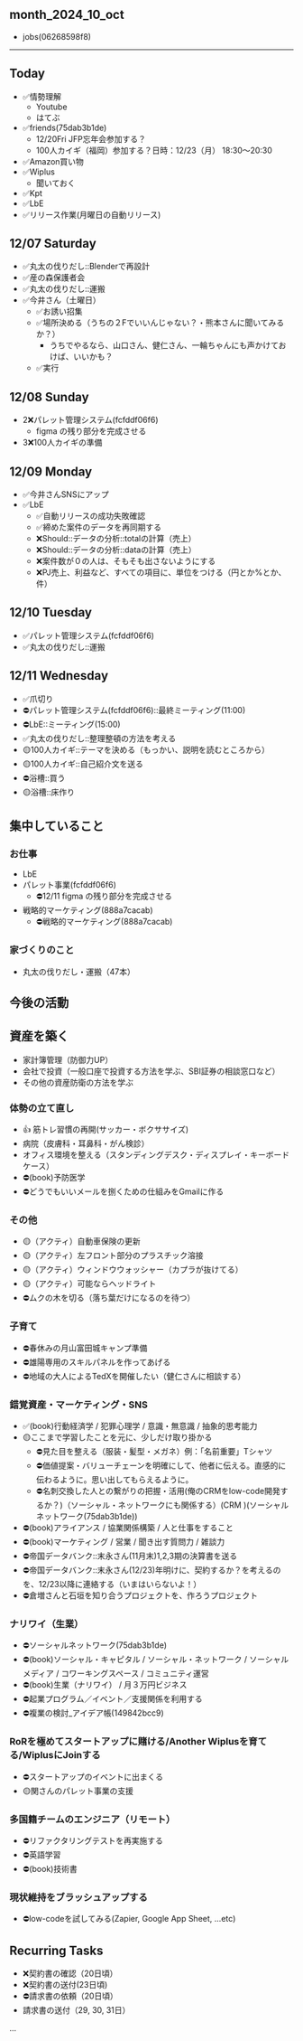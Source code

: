 month_2024_10_oct
---
- jobs(06268598f8)
---

## Today
- ✅情勢理解
  - Youtube
  - はてぶ
- ✅friends(75dab3b1de)
  - 12/20Fri JFP忘年会参加する？
  - 100人カイギ（福岡）参加する？日時：12/23（月） 18:30〜20:30
- ✅Amazon買い物
- ✅Wiplus
  - 聞いておく
- ✅Kpt
- ✅LbE
- ✅リリース作業(月曜日の自動リリース)

## 12/07 Saturday
- ✅丸太の伐りだし::Blenderで再設計
- ✅産の森保護者会
- ✅丸太の伐りだし::運搬
- ✅今井さん（土曜日）
  - ✅お誘い招集
  - ✅場所決める（うちの２Fでいいんじゃない？・熊本さんに聞いてみるか？）
    - うちでやるなら、山口さん、健仁さん、一輪ちゃんにも声かけておけば、いいかも？
  - ✅実行

## 12/08 Sunday
- 2❌パレット管理システム(fcfddf06f6)
  - figma の残り部分を完成させる
- 3❌100人カイギの準備

## 12/09 Monday
- ✅今井さんSNSにアップ
- ✅LbE
  - ✅自動リリースの成功失敗確認
  - ✅締めた案件のデータを再同期する
  - ❌Should::データの分析::totalの計算（売上）
  - ❌Should::データの分析::dataの計算（売上）
  - ❌案件数が０の人は、そもそも出さないようにする
  - ❌PJ売上、利益など、すべての項目に、単位をつける（円とか%とか、件）

## 12/10 Tuesday
- ✅パレット管理システム(fcfddf06f6)
- ✅丸太の伐りだし::運搬

## 12/11 Wednesday
- ✅爪切り
- ⛔️パレット管理システム(fcfddf06f6)::最終ミーティング(11:00)
- ⛔️LbE::ミーティング(15:00)
- ✅丸太の伐りだし::整理整頓の方法を考える
- 🟡100人カイギ::テーマを決める（もっかい、説明を読むところから）
- 🟡100人カイギ::自己紹介文を送る
- ⛔️浴槽::買う
- 🟡浴槽::床作り

## 集中していること
### お仕事
- LbE
- パレット事業(fcfddf06f6)
  - ⛔️12/11 figma の残り部分を完成させる
- 戦略的マーケティング(888a7cacab)
  - ⛔️戦略的マーケティング(888a7cacab)

### 家づくりのこと
- 丸太の伐りだし・運搬（47本）

## 今後の活動
## 資産を築く
- 家計簿管理（防御力UP）
- 会社で投資（一般口座で投資する方法を学ぶ、SBI証券の相談窓口など）
- その他の資産防衛の方法を学ぶ

### 体勢の立て直し
- 👍 筋トレ習慣の再開(サッカー・ボクササイズ)
- 病院（皮膚科・耳鼻科・がん検診）
- オフィス環境を整える（スタンディングデスク・ディスプレイ・キーボードケース）
- ⛔️(book)予防医学
- ⛔️どうでもいいメールを捌くための仕組みをGmailに作る

### その他
- 🟡（アクティ）自動車保険の更新
- 🟡（アクティ）左フロント部分のプラスチック溶接
- 🟡（アクティ）ウィンドウウォッシャー（カプラが抜けてる）
- 🟡（アクティ）可能ならヘッドライト
- ⛔️ムクの木を切る（落ち葉だけになるのを待つ）

### 子育て
- ⛔️春休みの月山富田城キャンプ準備
- ⛔️雄陽専用のスキルパネルを作ってあげる
- ⛔️地域の大人によるTedXを開催したい（健仁さんに相談する）

### 錯覚資産・マーケティング・SNS
- ✅(book)行動経済学 / 犯罪心理学 / 意識・無意識 / 抽象的思考能力
- 🟡ここまで学習したことを元に、少しだけ取り掛かる
  - ⛔️見た目を整える（服装・髪型・メガネ）例：「名前重要」Tシャツ
  - ⛔️価値提案・バリューチェーンを明確にして、他者に伝える。直感的に伝わるように。思い出してもらえるように。
  - ⛔️名刺交換した人との繋がりの把握・活用(俺のCRMをlow-code開発するか？)（ソーシャル・ネットワークにも関係する）(CRM )(ソーシャルネットワーク(75dab3b1de))
- ⛔️(book)アライアンス / 協業関係構築 / 人と仕事をすること
- ⛔️(book)マーケティング / 営業 / 聞き出す質問力 / 雑談力
- ⛔️帝国データバンク::末永さん(11月末)1,2,3期の決算書を送る
- ⛔️帝国データバンク::末永さん(12/23)年明けに、契約するか？を考えるのを、12/23以降に連絡する（いまはいらないよ！）
- ⛔️倉増さんと石垣を知り合うプロジェクトを、作ろうプロジェクト

### ナリワイ（生業）
- ⛔️ソーシャルネットワーク(75dab3b1de)
- ⛔️(book)ソーシャル・キャピタル / ソーシャル・ネットワーク / ソーシャルメディア / コワーキングスペース / コミュニティ運営
- ⛔️(book)生業（ナリワイ） / 月３万円ビジネス
- ⛔️起業プログラム／イベント／支援関係を利用する
- ⛔️複業の検討_アイデア帳(149842bcc9)

### RoRを極めてスタートアップに賭ける/Another Wiplusを育てる/WiplusにJoinする
- ⛔️スタートアップのイベントに出まくる
- 🟡関さんのパレット事業の支援

### 多国籍チームのエンジニア（リモート）
- ⛔️リファクタリングテストを再実施する
- ⛔️英語学習
- ⛔️(book)技術書

### 現状維持をブラッシュアップする
- ⛔️low-codeを試してみる(Zapier, Google App Sheet, ...etc)

## Recurring Tasks
- ❌契約書の確認（20日頃）
- ❌契約書の送付(23日頃)
- ⛔️請求書の依頼（20日頃）
- 請求書の送付（29, 30, 31日）






















...
